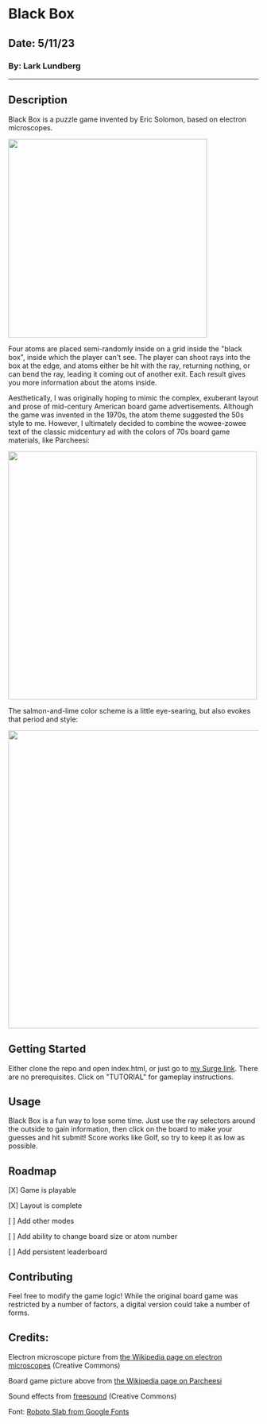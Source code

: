 # Black Box

## Date: 5/11/23

### By: Lark Lundberg

---

## Description

Black Box is a puzzle game invented by Eric Solomon, based on electron microscopes.

<img src="https://upload.wikimedia.org/wikipedia/commons/c/c5/Electron_Microscope.jpg" height="400">

Four atoms are placed semi-randomly inside on a grid inside the "black box", inside which the player can't see. The player can shoot rays into the box at the edge, and atoms either be hit with the ray, returning nothing, or can bend the ray, leading it coming out of another exit. Each result gives you more information about the atoms inside.

Aesthetically, I was originally hoping to mimic the complex, exuberant layout and prose of mid-century American board game advertisements. Although the game was invented in the 1970s, the atom theme suggested the 50s style to me. However, I ultimately decided to combine the wowee-zowee text of the classic midcentury ad with the colors of 70s board game materials, like Parcheesi:

<img src="https://upload.wikimedia.org/wikipedia/commons/thumb/9/98/Parcheesi-board.jpg/1920px-Parcheesi-board.jpg" height="500">

The salmon-and-lime color scheme is a little eye-searing, but also evokes that period and style:

<img src="https://i.imgur.com/JKUskQh.png" height="600">

## Getting Started

Either clone the repo and open index.html, or just go to [my Surge link](https://blackboxgame.surge.sh). There are no prerequisites. Click on "TUTORIAL" for gameplay instructions.

## Usage

Black Box is a fun way to lose some time. Just use the ray selectors around the outside to gain information, then click on the board to make your guesses and hit submit! Score works like Golf, so try to keep it as low as possible.

## Roadmap

[X] Game is playable

[X] Layout is complete

[ ] Add other modes

[ ] Add ability to change board size or atom number

[ ] Add persistent leaderboard

## Contributing

Feel free to modify the game logic! While the original board game was restricted by a number of factors, a digital version could take a number of forms.

## Credits:

Electron microscope picture from [the Wikipedia page on electron microscopes](https://www.bionicdisco.com/wp-content/uploads/2014/11/Parker_Brothers_Code_Name_Sector_Popular_Mechanics_November_1978.jpg) (Creative Commons)

Board game picture above from [the Wikipedia page on Parcheesi](https://upload.wikimedia.org/wikipedia/commons/thumb/9/98/Parcheesi-board.jpg/1920px-Parcheesi-board.jpg)

Sound effects from [freesound](https://freesound.org/) (Creative Commons)

Font: [Roboto Slab from Google Fonts](https://fonts.google.com/specimen/Roboto+Slab)
